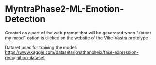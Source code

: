 # MyntraPhase2-ML-Emotion-Detection
Created as a part of the web-prompt that will be generated when "detect my mood" option is clicked on the website of the Vibe-Vastra prototype

Dataset used for training the model: https://www.kaggle.com/datasets/jonathanoheix/face-expression-recognition-dataset
